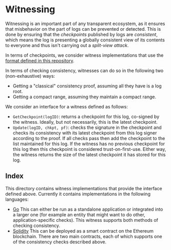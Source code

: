 Witnessing
============

Witnessing is an important part of any transparent ecosystem, as it ensures that
misbehavior on the part of logs can be prevented or detected. This is done by
ensuring that the _checkpoints_ published by logs are _consistent_, which means 
the log is presenting a globally consistent view of its contents to everyone and
thus isn't carrying out a _split-view attack_.

In terms of checkpoints, we consider witness implementations that use the
[format defined in this
repository](https://github.com/google/trillian-examples/tree/master/formats/log).

In terms of checking consistency, witnesses can do so in the following two 
(non-exhaustive) ways:
- Getting a "classical" consistency proof, assuming all they have is a log root.
- Getting a compact range, assuming they maintain a compact range.

We consider an interface for a witness defined as follows:

- `GetCheckpoint(logID)`: returns a checkpoint for this log, co-signed by the
  witness.  Ideally, but not necessarily, this is the latest checkpoint.
- `Update(logID, chkpt, pf)`: checks the signature in the checkpoint and checks
  its consistency with its latest checkpoint from this log signer according to 
  the proof.  If all checks pass then add the checkpoint to the list maintained
  for this log. If the witness has no previous checkpoint for this log then this
  checkpoint is considered trust-on-first-use.  Either way, the witness
  returns the size of the latest checkpoint it has stored for this log.

Index
--------------------------

This directory contains witness implementations that provide the interface
defined above.  Currently it contains implementations in the following languages:

- [Go](golang) 
  This can either be run as a standalone application or integrated
  into a larger one (for example an entity that might want to do other,
  application-specific checks).  This witness supports both methods of checking
  consistency.
- [Solidity](ethereum) 
  This can be deployed as a smart contract on the Ethereum blockchain.  There are 
  two main contracts, each of which supports one of the consistency checks 
  described above.

